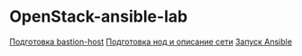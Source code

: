 # OpenStack-ansible-lab

[Подготовка bastion-host](1.md)
[Подготовка нод и описание сети](2.md)
[Запуск Ansible](3.md)
